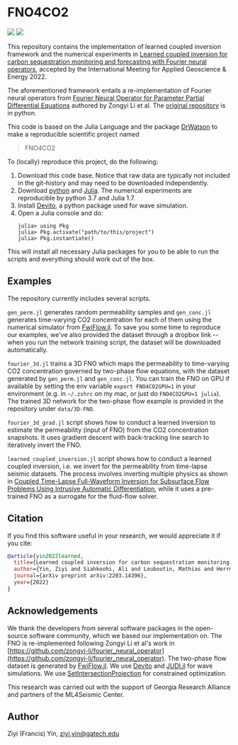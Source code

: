 # FNO4CO2

[![][license-img]][license-status] [![][zenodo-img]][zenodo-status]

This repository contains the implementation of learned coupled inversion framework and the numerical experiments in [Learned coupled inversion for carbon sequestration monitoring and forecasting with Fourier neural operators](https://arxiv.org/abs/2203.14396), accepted by the International Meeting for Applied Geoscience & Energy 2022.

The aforementioned framework entails a re-implementation of Fourier neural operators from [Fourier Neural Operator for Parameter Partial Differential Equations](https://arxiv.org/abs/2010.08895) authored by Zongyi Li et al. The [original repository](https://github.com/zongyi-li/fourier_neural_operator) is in python.

This code is based on the Julia Language and the package [DrWatson](https://juliadynamics.github.io/DrWatson.jl/stable/) to make a reproducible scientific project named
> FNO4CO2

To (locally) reproduce this project, do the following:

1. Download this code base. Notice that raw data are typically not included in the
   git-history and may need to be downloaded independently.
2. Download [python](https://www.python.org/) and [Julia](https://julialang.org/). The numerical experiments are reproducible by python 3.7 and Julia 1.7.
3. Install [Devito](https://www.devitoproject.org/), a python package used for wave simulation.
4. Open a Julia console and do:
   ```
   julia> using Pkg
   julia> Pkg.activate("path/to/this/project")
   julia> Pkg.instantiate()
   ```

This will install all necessary Julia packages for you to be able to run the scripts and
everything should work out of the box.

## Examples

The repository currently includes several scripts.

`gen_perm.jl` generates random permeability samples and `gen_conc.jl` generates time-varying CO2 concentration for each of them using the numerical simulator from [FwiFlow.jl](https://github.com/lidongzh/FwiFlow.jl). To save you some time to reproduce our examples, we've also provided the dataset through a dropbox link -- when you run the network training script, the dataset will be downloaded automatically.

`fourier_3d.jl` trains a 3D FNO which maps the permeability to time-varying CO2 concentration governed by two-phase flow equations, with the dataset generated by `gen_perm.jl` and `gen_conc.jl`. You can train the FNO on GPU if available by setting the env variable ``export FNO4CO2GPU=1`` in your environment (e.g. in `~/.zshrc` on my mac, or just do `FNO4CO2GPU=1 julia`). The trained 3D network for the two-phase flow example is provided in the repository under `data/3D-FNO`.

`fourier_3d_grad.jl` script shows how to conduct a learned inversion to estimate the permeability (input of FNO) from the CO2 concentration snapshots. It uses gradient descent with back-tracking line search to iteratively invert the FNO.

`learned_coupled_inversion.jl` script shows how to conduct a learned coupled inversion, i.e. we invert for the permeability from time-lapse seismic datasets. The process involves inverting multiple physics as shown in [Coupled Time-Lapse Full-Waveform Inversion for Subsurface Flow Problems Using Intrusive Automatic Differentiation](https://agupubs.onlinelibrary.wiley.com/doi/abs/10.1029/2019WR027032), while it uses a pre-trained FNO as a surrogate for the fluid-flow solver.

## Citation

If you find this software useful in your research, we would appreciate it if you cite:

```bibtex
@article{yin2022learned,
  title={Learned coupled inversion for carbon sequestration monitoring and forecasting with Fourier neural operators},
  author={Yin, Ziyi and Siahkoohi, Ali and Louboutin, Mathias and Herrmann, Felix J},
  journal={arXiv preprint arXiv:2203.14396},
  year={2022}
}
```

## Acknowledgements

We thank the developers from several software packages in the open-source software community, which we based our implementation on. The FNO is re-implemented following Zongyi Li et al's work in [https://github.com/zongyi-li/fourier_neural_operator](https://github.com/zongyi-li/fourier_neural_operator). The two-phase flow dataset is generated by [FwiFlow.jl](https://github.com/lidongzh/FwiFlow.jl). We use [Devito](https://www.devitoproject.org/) and [JUDI.jl](https://github.com/slimgroup/JUDI.jl) for wave simulations. We use [SetIntersectionProjection](https://github.com/slimgroup/SetIntersectionProjection.jl) for constrained optimization.

This research was carried out with the support of Georgia Research Alliance and partners of the ML4Seismic Center.

## Author

Ziyi (Francis) Yin, [ziyi.yin@gatech.edu](mailto:ziyi.yin@gatech.edu)

[license-status]:LICENSE
[zenodo-status]:https://doi.org/10.5281/zenodo.6799258
[license-img]:http://img.shields.io/badge/license-MIT-brightgreen.svg?style=flat?style=plastic
[zenodo-img]:https://zenodo.org/badge/DOI/10.5281/zenodo.3878711.svg?style=plastic